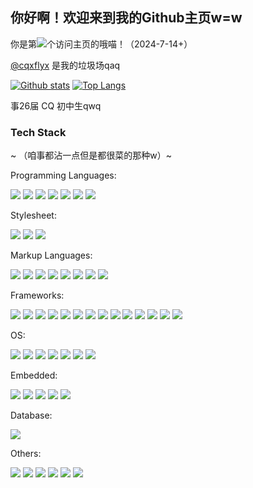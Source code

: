 ## 你好啊！欢迎来到我的Github主页w=w

你是第![](https://count.kjchmc.cn/get/@ariasaka)个访问主页的哦喵！（2024-7-14+）

[@cqxflyx](https://github.com/cqxflyx) 是我的垃圾场qaq

[![Github stats](https://github-readme-stats.vercel.app/api?username=LYXOfficial&show_icons=true&include_all_commits=true)](https://github.com/LYXOfficial/github-readme-stats) [![Top Langs](https://github-readme-stats.vercel.app/api/top-langs/?username=lyxofficial&layout=compact)](https://github.com/lyxofficial/github-readme-stats)

事26届 CQ 初中生qwq

### Tech Stack

~ （咱事都沾一点但是都很菜的那种w）~

Programming Languages:

![](https://img.shields.io/badge/C-gray?style=flat-square&logo=C&logoColor=white) ![](https://img.shields.io/badge/C%2B%2B-00599C?style=flat-square&logo=cplusplus) ![](https://img.shields.io/badge/Python-blue?style=flat-square&logo=python&logoColor=white) ![](https://img.shields.io/badge/TypeScript-blue?style=flat-square&logo=typescript&logoColor=white) ![](https://img.shields.io/badge/JavaScript-F7DF1E?style=flat-square&logo=typescript&logoColor=black) ![](https://img.shields.io/badge/Rust-black?style=flat-square&logo=rust&logoColor=white) ![](https://img.shields.io/badge/TSX-blue?style=flat-square&logo=react&logoColor=white)

Stylesheet:

![](https://img.shields.io/badge/CSS3-1572B6?style=flat-square&logo=css3&logoColor=white) ![](https://img.shields.io/badge/Scss-CC6699?style=flat-square&logo=sass&logoColor=white) ![](https://img.shields.io/badge/Stylus-333333?style=flat-square&logo=stylus&logoColor=white) 

Markup Languages:

![](https://img.shields.io/badge/HTML5-E34F26?style=flat-square&logo=html5&logoColor=white) ![](https://img.shields.io/badge/Markdown-000000?style=flat-square&logo=markdown&logoColor=white) ![](https://img.shields.io/badge/XML-005FAD?style=flat-square&logo=xml&logoColor=white) ![](https://img.shields.io/badge/YAML-CB171E?style=flat-square&logo=yaml&logoColor=white) ![](https://img.shields.io/badge/TOML-9C4121?style=flat-square&logo=toml&logoColor=white) ![](https://img.shields.io/badge/JSON-black?style=flat-square&logo=json&logoColor=white) ![](https://img.shields.io/badge/PUG-A86454?style=flat-square&logo=pug&logoColor=white) ![](https://img.shields.io/badge/EJS-B4CA65?style=flat-square&logo=ejs&logoColor=white) 

Frameworks:

![](https://img.shields.io/badge/React-61DAFB?style=flat-square&logo=react&logoColor=white) ![](https://img.shields.io/badge/Next.js-black?style=flat-square&logo=next.js&logoColor=white) ![](https://img.shields.io/badge/Qt-41CD52?style=flat-square&logo=qt&logoColor=white) ![](https://img.shields.io/badge/PyQt-41CD52?style=flat-square&logo=qt&logoColor=white) ![](https://img.shields.io/badge/tauri-24C8D8?style=flat-square&logo=tauri&logoColor=white) ![](https://img.shields.io/badge/FastAPI-009688?style=flat-square&logo=fastapi&logoColor=white) ![](https://img.shields.io/badge/Flask-black?style=flat-square&logo=flask&logoColor=white) ![](https://img.shields.io/badge/Win32API-blue?style=flat-square&logo=wine&logoColor=white) ![](https://img.shields.io/badge/Electron-47848F?style=flat-square&logo=electron&logoColor=white) ![](https://img.shields.io/badge/Hexo-0E83CD?style=flat-square&logo=Hexo&logoColor=white) ![](https://img.shields.io/badge/WordPress-21759B?style=flat-square&logo=wordpress&logoColor=white) ![](https://img.shields.io/badge/Typecho-gray?style=flat-square) ![](https://img.shields.io/badge/Vite-black?style=flat-square&logo=vite&logoColor=white) ![](https://img.shields.io/badge/Vitepress-black?style=flat-square&logo=vitepress&logoColor=white)

OS:

![](https://img.shields.io/badge/Arch%20Linux-1793D1?style=flat-square&logo=archlinux&logoColor=white) ![](https://img.shields.io/badge/Debian-A81D33?style=flat-square&logo=debian&logoColor=white) ![](https://img.shields.io/badge/Ubuntu-E95420?style=flat-square&logo=ubuntu&logoColor=white) ![](https://img.shields.io/badge/Deepin-007CFF?style=flat-square&logo=deepin&logoColor=white) ![](https://img.shields.io/badge/Lingmo-007CFF?style=flat-square) ![](https://img.shields.io/badge/CentOS-262577?style=flat-square&logo=centos&logoColor=white) ![](https://img.shields.io/badge/Windows-blue?style=flat-square&logo=wine&logoColor=white)

Embedded:

![](https://img.shields.io/badge/Espressif-E7352C?style=flat-square&logo=espressif&logoColor=white) ![](https://img.shields.io/badge/Arduino-00878F?style=flat-square&logo=arduino&logoColor=white) ![](https://img.shields.io/badge/STM32-03234B?style=flat-square&logo=stmicroelectronics&logoColor=white) ![](https://img.shields.io/badge/MicroPython-2B2728?style=flat-square&logo=micropython&logoColor=white) ![](https://img.shields.io/badge/STC51-blue?style=flat-square) 

Database:

![](https://img.shields.io/badge/MongoDB-47A248?style=flat-square&logo=mongodb&logoColor=white)

Others:

![](https://img.shields.io/badge/Fusion360-orange?style=flat-square&logo=autodesk&logoColor=white) ![](https://img.shields.io/badge/BambuLab-00AE42?style=flat-square&logo=bambulab&logoColor=white) ![](https://img.shields.io/badge/Photoshop-31A8FF?style=flat-square&logo=adobephotoshop&logoColor=white)  ![](https://img.shields.io/badge/Premiere%20Pro-9999FF?style=flat-square&logo=adobepremierepro&logoColor=white) ![](https://img.shields.io/badge/Office-red?style=flat-square&logo=libreoffice&logoColor=white) ![](https://img.shields.io/badge/JLCEDA-blue?style=flat-square)
